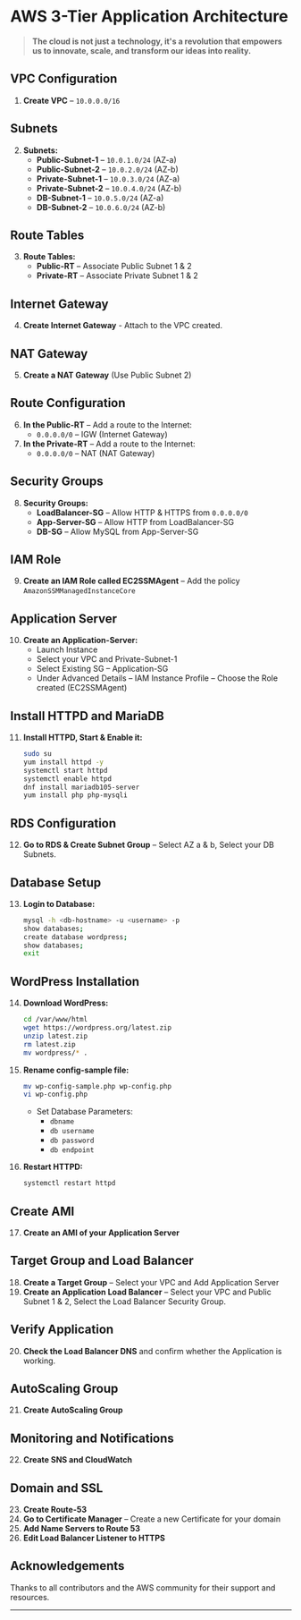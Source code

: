 # AWS 3-Tier Application Architecture

> **The cloud is not just a technology, it's a revolution that empowers us to innovate, scale, and transform our ideas into reality.**

## VPC Configuration
1. **Create VPC** – `10.0.0.0/16`

## Subnets
2. **Subnets:**
   - **Public-Subnet-1** – `10.0.1.0/24` (AZ-a)
   - **Public-Subnet-2** – `10.0.2.0/24` (AZ-b)
   - **Private-Subnet-1** – `10.0.3.0/24` (AZ-a)
   - **Private-Subnet-2** – `10.0.4.0/24` (AZ-b)
   - **DB-Subnet-1** – `10.0.5.0/24` (AZ-a)
   - **DB-Subnet-2** – `10.0.6.0/24` (AZ-b)

## Route Tables
3. **Route Tables:**
   - **Public-RT** – Associate Public Subnet 1 & 2
   - **Private-RT** – Associate Private Subnet 1 & 2

## Internet Gateway
4. **Create Internet Gateway** - Attach to the VPC created.

## NAT Gateway
5. **Create a NAT Gateway** (Use Public Subnet 2)

## Route Configuration
6. **In the Public-RT** – Add a route to the Internet:
   - `0.0.0.0/0` – IGW (Internet Gateway)
7. **In the Private-RT** – Add a route to the Internet:
   - `0.0.0.0/0` – NAT (NAT Gateway)

## Security Groups
8. **Security Groups:**
   - **LoadBalancer-SG** – Allow HTTP & HTTPS from `0.0.0.0/0`
   - **App-Server-SG** – Allow HTTP from LoadBalancer-SG
   - **DB-SG** – Allow MySQL from App-Server-SG

## IAM Role
9. **Create an IAM Role called EC2SSMAgent** – Add the policy `AmazonSSMManagedInstanceCore`

## Application Server
10. **Create an Application-Server:**
    - Launch Instance
    - Select your VPC and Private-Subnet-1
    - Select Existing SG – Application-SG
    - Under Advanced Details – IAM Instance Profile – Choose the Role created (EC2SSMAgent)

## Install HTTPD and MariaDB
11. **Install HTTPD, Start & Enable it:**
    ```bash
    sudo su
    yum install httpd -y
    systemctl start httpd
    systemctl enable httpd
    dnf install mariadb105-server
    yum install php php-mysqli
    ```

## RDS Configuration
12. **Go to RDS & Create Subnet Group** – Select AZ a & b, Select your DB Subnets.

## Database Setup
13. **Login to Database:**
    ```bash
    mysql -h <db-hostname> -u <username> -p
    show databases;
    create database wordpress;
    show databases;
    exit
    ```

## WordPress Installation
14. **Download WordPress:**
    ```bash
    cd /var/www/html
    wget https://wordpress.org/latest.zip
    unzip latest.zip
    rm latest.zip
    mv wordpress/* .
    ```

15. **Rename config-sample file:**
    ```bash
    mv wp-config-sample.php wp-config.php
    vi wp-config.php
    ```
    - Set Database Parameters:
      - `dbname`
      - `db username`
      - `db password`
      - `db endpoint`

16. **Restart HTTPD:**
    ```bash
    systemctl restart httpd
    ```

## Create AMI
17. **Create an AMI of your Application Server**

## Target Group and Load Balancer
18. **Create a Target Group** – Select your VPC and Add Application Server
19. **Create an Application Load Balancer** – Select your VPC and Public Subnet 1 & 2, Select the Load Balancer Security Group.

## Verify Application
20. **Check the Load Balancer DNS** and confirm whether the Application is working.

## AutoScaling Group
21. **Create AutoScaling Group**

## Monitoring and Notifications
22. **Create SNS and CloudWatch**

## Domain and SSL
23. **Create Route-53**
24. **Go to Certificate Manager** – Create a new Certificate for your domain
25. **Add Name Servers to Route 53**
26. **Edit Load Balancer Listener to HTTPS**

## Acknowledgements
Thanks to all contributors and the AWS community for their support and resources.

---

